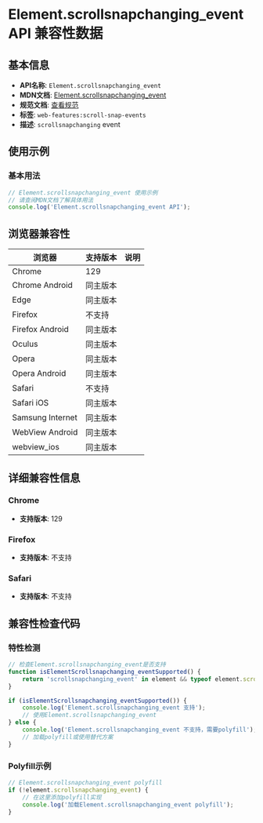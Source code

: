 # Element.scrollsnapchanging_event API 兼容性数据

## 基本信息

- **API名称**: `Element.scrollsnapchanging_event`
- **MDN文档**: [Element.scrollsnapchanging_event](https://developer.mozilla.org/docs/Web/API/Element/scrollsnapchanging_event)
- **规范文档**: [查看规范](https://drafts.csswg.org/css-scroll-snap-2/#scrollsnapchanging)
- **标签**: `web-features:scroll-snap-events`
- **描述**: `scrollsnapchanging` event

## 使用示例

### 基本用法

```javascript
// Element.scrollsnapchanging_event 使用示例
// 请查阅MDN文档了解具体用法
console.log('Element.scrollsnapchanging_event API');
```

## 浏览器兼容性

| 浏览器 | 支持版本 | 说明 |
|--------|----------|------|
| Chrome | 129 |  |
| Chrome Android | 同主版本 |  |
| Edge | 同主版本 |  |
| Firefox | 不支持 |  |
| Firefox Android | 同主版本 |  |
| Oculus | 同主版本 |  |
| Opera | 同主版本 |  |
| Opera Android | 同主版本 |  |
| Safari | 不支持 |  |
| Safari iOS | 同主版本 |  |
| Samsung Internet | 同主版本 |  |
| WebView Android | 同主版本 |  |
| webview_ios | 同主版本 |  |

## 详细兼容性信息

### Chrome

- **支持版本**: 129

### Firefox

- **支持版本**: 不支持

### Safari

- **支持版本**: 不支持

## 兼容性检查代码

### 特性检测

```javascript
// 检查Element.scrollsnapchanging_event是否支持
function isElementScrollsnapchanging_eventSupported() {
    return 'scrollsnapchanging_event' in element && typeof element.scrollsnapchanging_event === 'function';
}

if (isElementScrollsnapchanging_eventSupported()) {
    console.log('Element.scrollsnapchanging_event 支持');
    // 使用Element.scrollsnapchanging_event
} else {
    console.log('Element.scrollsnapchanging_event 不支持，需要polyfill');
    // 加载polyfill或使用替代方案
}
```

### Polyfill示例

```javascript
// Element.scrollsnapchanging_event polyfill
if (!element.scrollsnapchanging_event) {
    // 在这里添加polyfill实现
    console.log('加载Element.scrollsnapchanging_event polyfill');
}
```

